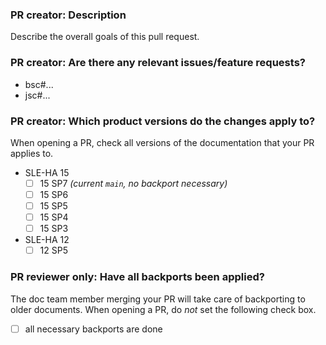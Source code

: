 ### PR creator: Description

Describe the overall goals of this pull request.


### PR creator: Are there any relevant issues/feature requests?

* bsc#...
* jsc#...


### PR creator: Which product versions do the changes apply to?

When opening a PR, check all versions of the documentation that your PR applies to.

- SLE-HA 15
  - [ ] 15 SP7 *(current `main`, no backport necessary)*
  - [ ] 15 SP6
  - [ ] 15 SP5
  - [ ] 15 SP4
  - [ ] 15 SP3
- SLE-HA 12
  - [ ] 12 SP5

### PR reviewer only: Have all backports been applied?

The doc team member merging your PR will take care of backporting to older documents.
When opening a PR, do *not* set the following check box.

- [ ] all necessary backports are done
